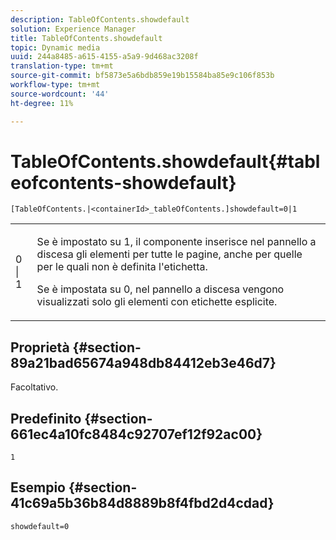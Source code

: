 ```yaml
---
description: TableOfContents.showdefault
solution: Experience Manager
title: TableOfContents.showdefault
topic: Dynamic media
uuid: 244a8485-a615-4155-a5a9-9d468ac3208f
translation-type: tm+mt
source-git-commit: bf5873e5a6bdb859e19b15584ba85e9c106f853b
workflow-type: tm+mt
source-wordcount: '44'
ht-degree: 11%

---
```



# TableOfContents.showdefault{#tableofcontents-showdefault}

`[TableOfContents.|<containerId>_tableOfContents.]showdefault=0|1`

<table id="table_BE34F807437C4955A2A640495E05138F"> 
 <tbody> 
  <tr> 
   <td> <p> <span class="codeph"> 0 | 1</span> </p> </td> 
   <td> <p> Se è impostato su <span class="codeph"> 1</span>, il componente inserisce nel pannello a discesa gli elementi per tutte le pagine, anche per quelle per le quali non è definita l'etichetta. </p> <p>Se è impostata su <span class="codeph"> 0</span>, nel pannello a discesa vengono visualizzati solo gli elementi con etichette esplicite. </p> </td> 
  </tr> 
 </tbody> 
</table>

## Proprietà {#section-89a21bad65674a948db84412eb3e46d7}

Facoltativo.

## Predefinito {#section-661ec4a10fc8484c92707ef12f92ac00}

`1`

## Esempio {#section-41c69a5b36b84d8889b8f4fbd2d4cdad}

`showdefault=0`
